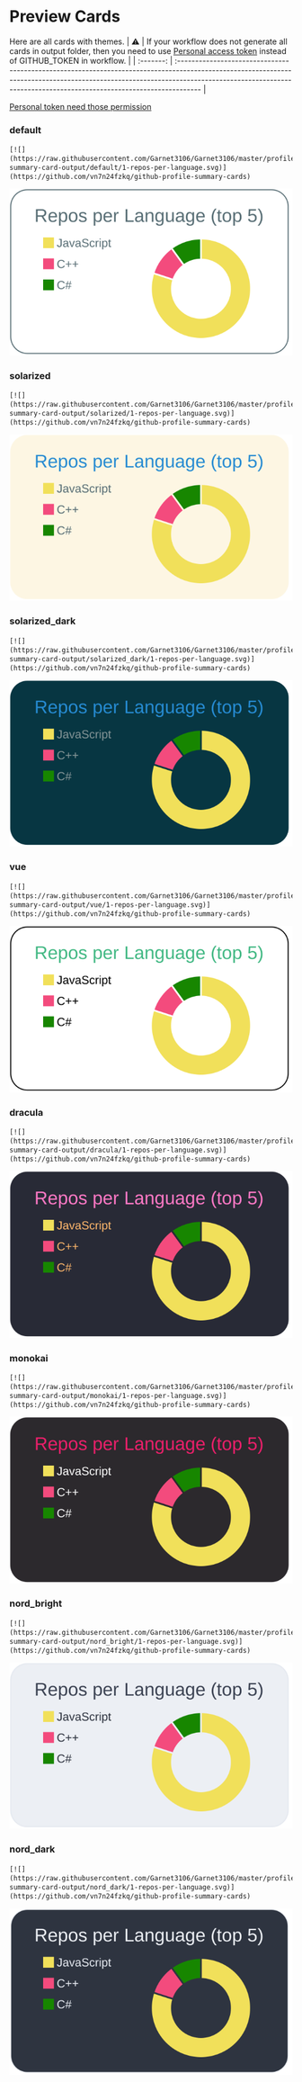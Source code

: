 
# Preview Cards

Here are all cards with themes.
| :warning: | If your workflow does not generate all cards in output folder, then you need to use [Personal access token](https://docs.github.com/en/actions/configuring-and-managing-workflows/creating-and-storing-encrypted-secrets) instead of GITHUB_TOKEN in workflow. |
| :-------: | :------------------------------------------------------------------------------------------------------------------------------------------------------------------------------------------------------------------------------------------------ |

[Personal token need those permission](https://github.com/vn7n24fzkq/github-profile-summary-cards/wiki/Personal-access-token-permissions)


### default


```
[![](https://raw.githubusercontent.com/Garnet3106/Garnet3106/master/profile-summary-card-output/default/1-repos-per-language.svg)](https://github.com/vn7n24fzkq/github-profile-summary-cards)
```
![](https://raw.githubusercontent.com/Garnet3106/Garnet3106/master/profile-summary-card-output/default/1-repos-per-language.svg)


### solarized


```
[![](https://raw.githubusercontent.com/Garnet3106/Garnet3106/master/profile-summary-card-output/solarized/1-repos-per-language.svg)](https://github.com/vn7n24fzkq/github-profile-summary-cards)
```
![](https://raw.githubusercontent.com/Garnet3106/Garnet3106/master/profile-summary-card-output/solarized/1-repos-per-language.svg)


### solarized_dark


```
[![](https://raw.githubusercontent.com/Garnet3106/Garnet3106/master/profile-summary-card-output/solarized_dark/1-repos-per-language.svg)](https://github.com/vn7n24fzkq/github-profile-summary-cards)
```
![](https://raw.githubusercontent.com/Garnet3106/Garnet3106/master/profile-summary-card-output/solarized_dark/1-repos-per-language.svg)


### vue


```
[![](https://raw.githubusercontent.com/Garnet3106/Garnet3106/master/profile-summary-card-output/vue/1-repos-per-language.svg)](https://github.com/vn7n24fzkq/github-profile-summary-cards)
```
![](https://raw.githubusercontent.com/Garnet3106/Garnet3106/master/profile-summary-card-output/vue/1-repos-per-language.svg)


### dracula


```
[![](https://raw.githubusercontent.com/Garnet3106/Garnet3106/master/profile-summary-card-output/dracula/1-repos-per-language.svg)](https://github.com/vn7n24fzkq/github-profile-summary-cards)
```
![](https://raw.githubusercontent.com/Garnet3106/Garnet3106/master/profile-summary-card-output/dracula/1-repos-per-language.svg)


### monokai


```
[![](https://raw.githubusercontent.com/Garnet3106/Garnet3106/master/profile-summary-card-output/monokai/1-repos-per-language.svg)](https://github.com/vn7n24fzkq/github-profile-summary-cards)
```
![](https://raw.githubusercontent.com/Garnet3106/Garnet3106/master/profile-summary-card-output/monokai/1-repos-per-language.svg)


### nord_bright


```
[![](https://raw.githubusercontent.com/Garnet3106/Garnet3106/master/profile-summary-card-output/nord_bright/1-repos-per-language.svg)](https://github.com/vn7n24fzkq/github-profile-summary-cards)
```
![](https://raw.githubusercontent.com/Garnet3106/Garnet3106/master/profile-summary-card-output/nord_bright/1-repos-per-language.svg)


### nord_dark


```
[![](https://raw.githubusercontent.com/Garnet3106/Garnet3106/master/profile-summary-card-output/nord_dark/1-repos-per-language.svg)](https://github.com/vn7n24fzkq/github-profile-summary-cards)
```
![](https://raw.githubusercontent.com/Garnet3106/Garnet3106/master/profile-summary-card-output/nord_dark/1-repos-per-language.svg)

